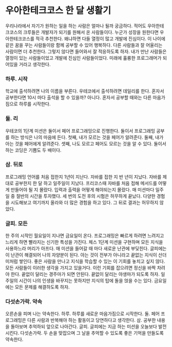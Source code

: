 # 우아한테크코스 한 달 생활기
우리나라에서 자기가 원하는 일을 하는 사람은 얼마나 될까 궁금하다. 적어도 우아한테크코스의 크루들은 개발자가 되기를 원해서 온 사람들이다.
누군가 성장을 원한다면 우아한테크코스를 적극 추천한다.
왜냐하면 다들 열정이 많고 개발에 진심이다.
이 나이에 같은 꿈을 꾸는 사람들이랑 함께 공부할 수 있어 행복하다.
다른 사람들과 잘 어울리는 사람이면 더 추천한다. 그렇지 않다면 들어와서 잘 적응하도록 하자. 
내가 만난 사람들은 열정이 있는 사람들이었고 개발에 진심인 사람들이었다. 미래에 휼륭한 프로그래머가 되어있을 거라고 생각한다.

### 하루. 시작
학교에 출석하려면 나의 이름을 부른다. 우테코에서 출석하려면 데일리를 한다. 혼자서 공부한다면 10시 마다 출석을 할 수 있을까? 아니다. 
혼자서 공부할 때와는 다른 마음가짐으로 하루를 시작한다.

### 둘. 리
우테코의 1단계 미션은 둘이서 페어 프로그래밍으로 진행한다. 둘이서 프로그래밍 공부를 하는 방식은 나의 마음에 든다. 
첫째, 내가 모르는 것을 페어가 알려준다. 
둘째, 내가 아는 것을 페어에게 알려준다. 
셋째, 나도 모르고 페어도 모르는 것을 알 수 있다.
둘이서 하는 코딩은 기쁨도 두 배이다.

### 삼. 뒤로
프로그래밍 언어를 처음 접한지 1년이 지난다. 자바를 접한 지 반 년이 지났다. 
자바를 제대로 공부한지 한 달 하고 일주일이 지났다. 프리코스때 자바를 처음 접해 메서드를 어떻게 만들어야 될 지 몰랐다. 
입력과 출력을 어떻게 해야되는지 몰랐다. 매 미션마다 일주일 중 절반의 시간을 투자했다. 세 번의 도전 후의 시험은 허무하게 끝났다. 
다양한 경험을 시도해보고 여기까지 올라와 더 많은 경험을 하고 있다. 그 뒤로 결과는 허무하지 않았다.

### 글피. 모든
한 주의 시작인 월요일이 지나면 금요일이 온다. 프로그래밍은 빠르게 하려면 느려지고 느리게 하면 빨라지는 신기한 특성을 가진다. 
체스 1단계 미션을 구현하며 모든 지식을 사용하느라 머리가 아프다. 매 미션을 들어갈 때 마다 새로운 난관에 부딪힌다. 
글피에는 이 난관이 해결되어 나의 자양분이 된다. 아는 것이 전부가 아니라고 끝없는 지식이 산더미처럼 쌓인다. 
좋은 사람을 만나고 지식을 학습할 수 있는 이 기회를 놓치고 싶지 않다. 모든 사람들이 이러한 생각을 가지고 있을거다. 
이런 기회를 잡으려면 정신을 바짝 차려야 한다. 끝없이 달리는 경주마가 되면 안된다. 끝없이 달리는 야생마가 되도록 하자. 
일주일의 시간이 나의 인생을 바꾸지는 못하지만 지식의 탑에 돌을 얹을 수는 있다. 금요일에는 모든 문제를 해결하도록 하자.

### 다섯손가락. 약속
오른손을 피며 나는 약속한다. 
하루. 하루를 새로운 마음가짐으로 시작한다. 
둘. 페어 프로그래밍은 다른 사람과 반복해야 하는 활동이고 당연하다고 생각한다. 
삼. 공부한 내용을 돌아보며 추억하되 앞으로 나아간다. 
글피. 글피에는 지금 하는 미션을 오늘보다 발전시킨다. 
다섯손가락. 두 손을 맞잡으며 그 날을 추억할 수 있도록 좋은 기억을 만들도록 약속한다.